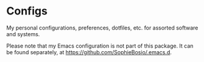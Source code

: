 # Configs
My personal configurations, preferences, dotfiles, etc. for assorted software and systems.

Please note that my Emacs configuration is not part of this package. It can be found separately, at https://github.com/SophieBosio/.emacs.d.
